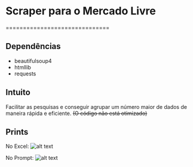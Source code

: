 # Scraper para o Mercado Livre
==============================

## Dependências
* beautifulsoup4
* htmllib
* requests

## Intuito
Facilitar as pesquisas e conseguir agrupar um número maior de dados de maneira rápida e eficiente.
~~(O código não está otimizado)~~

## Prints

No Excel:
![alt text](https://i.imgur.com/ylbQI5d.png "Excel")

No Prompt:
![alt text](https://i.imgur.com/hgcKw7r.png "Prompt")
